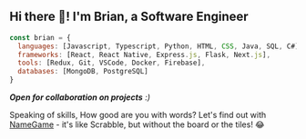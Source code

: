 ## Hi there 👋! I'm Brian, a Software Engineer

```javascript
const brian = {
  languages: [Javascript, Typescript, Python, HTML, CSS, Java, SQL, C#],
  frameworks: [React, React Native, Express.js, Flask, Next.js],
  tools: [Redux, Git, VSCode, Docker, Firebase],
  databases: [MongoDB, PostgreSQL]
}
```
<em><b>Open for collaboration on projects</b> :)</em>


Speaking of skills, How good are you with words? Let's find out with [NameGame](https://namegame.vercel.app) - it's like Scrabble, but without the board or the tiles! 😂

<!--
**brianMunyao/brianMunyao** is a ✨ _special_ ✨ repository because its `README.md` (this file) appears on your GitHub profile.

Here are some ideas to get you started:

- 🔭 I’m currently working on ...
- 🌱 I’m currently learning ...
- 👯 I’m looking to collaborate on ...
- 🤔 I’m looking for help with ...
- 💬 Ask me about ...
- 📫 How to reach me: ...
- 😄 Pronouns: ...
- ⚡ Fun fact: ...
-->
